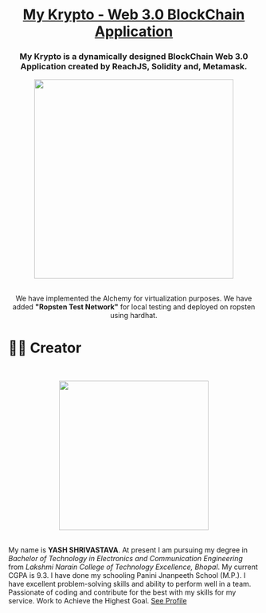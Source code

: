<a href="https://mykrypto.online/" target="_blank"><h1 align="center">My Krypto - Web 3.0 BlockChain Application</h1></a>

<div align="center">
  <h3>My Krypto is a dynamically designed BlockChain Web 3.0 Application created by ReachJS, Solidity and, Metamask.</h3>
  <img src="https://github.com/yashshrivastavaa/MyKrypto/blob/9a36bdc0bcd5d6120810fe9c749d15488eecde43/client/images/Sample%20SS.jpg" height="400">
  <p></br>We have implemented the Alchemy for virtualization purposes. We have added <b>"Ropsten Test Network"</b> for local testing and deployed on ropsten using hardhat.</p>
</div>

# 👨‍🎨 Creator 
&nbsp;&nbsp;&nbsp;&nbsp;&nbsp;&nbsp;&nbsp;&nbsp;&nbsp;&nbsp;&nbsp;&nbsp;&nbsp;&nbsp;&nbsp;&nbsp;&nbsp;&nbsp;&nbsp;&nbsp;&nbsp;&nbsp;&nbsp;&nbsp;&nbsp;&nbsp;&nbsp;&nbsp;&nbsp;&nbsp;&nbsp;&nbsp;&nbsp;&nbsp;&nbsp;
<div align= "center"><img src="https://github.com/yashshrivastavaa/Mask-Detection-Security/blob/main/Project%20Documentation/Contributers/My%20Image.jpg" width="300" height="300"/>
</div> 
</br>

My name is **YASH SHRIVASTAVA**. At present I am pursuing my degree in *Bachelor of Technology in Electronics and Communication Engineering* from *Lakshmi Narain College of Technology Excellence, Bhopal*. My current CGPA is 9.3. I have done my schooling Panini Jnanpeeth School (M.P.). I have excellent problem-solving skills and ability to perform well in a team. Passionate of coding and contribute for the best with my skills for my service. Work to Achieve the Highest Goal. [See Profile](https://www.linkedin.com/in/yash-shrivastava-a116a81b3/) 
